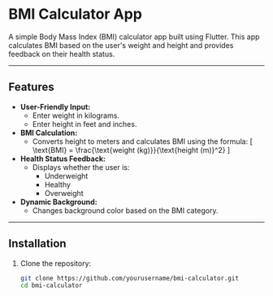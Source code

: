 # BMI Calculator App

A simple Body Mass Index (BMI) calculator app built using Flutter. This app calculates BMI based on the user's weight and height and provides feedback on their health status.

---

## Features
- **User-Friendly Input:**
  - Enter weight in kilograms.
  - Enter height in feet and inches.
- **BMI Calculation:**
  - Converts height to meters and calculates BMI using the formula:
    \[
    \text{BMI} = \frac{\text{weight (kg)}}{\text{height (m)}^2}
    \]
- **Health Status Feedback:**
  - Displays whether the user is:
    - Underweight
    - Healthy
    - Overweight
- **Dynamic Background:**
  - Changes background color based on the BMI category.

---

## Installation

1. Clone the repository:
   ```bash
   git clone https://github.com/yourusername/bmi-calculator.git
   cd bmi-calculator
